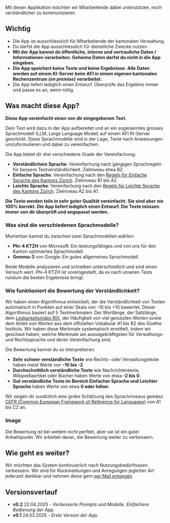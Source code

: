 Mit dieser Applikation möchten wir Mitarbeitende dabei unterstützen, noch verständlicher zu kommunizieren.

## Wichtig

- Die App ist ausschliesslich für Mitarbeitende der kantonalen Verwaltung.
- Du darfst die App ausschliesslich für dienstliche Zwecke nutzen.
- **Mit der App kannst du öffentliche, interne und vertrauliche Daten / Informationen verarbeiten. Geheime Daten darfst du nicht in die App eingeben.**
- **Die App speichert keine Texte und keine Ergebnisse. Alle Daten werden auf einem KI-Server beim AFI in einem eigenen kantonalen Rechenzentrum *(on premise)* verarbeitet.**
- Die App liefert lediglich einen Entwurf. Überprüfe das Ergebnis immer und passe es an, wenn nötig.

## Was macht diese App?

**Diese App vereinfacht einen von dir eingegebenen Text.**

Dein Text wird dazu in der App aufbereitet und an ein sogenanntes grosses Sprachmodell (LLM, Large Language Model) auf einem AFI KI-Server geschickt. Diese Sprachmodelle sind in der Lage, Texte nach Anweisungen umzuformulieren und dabei zu vereinfachen.

Die App bietet dir drei verschiedene Grade der Vereinfachung:

- **Verständlichere Sprache**: Vereinfachung nach gängigen Sprachregeln für bessere Textverständlichkeit. Zielniveau etwa B2.
- **Einfache Sprache**: Vereinfachung nach den [Regeln für Einfache Sprache des Kantons Zürich](https://www.zh.ch/de/webangebote-entwickeln-und-gestalten/inhalt/inhalte-gestalten/informationen-bereitstellen/umgang-mit-sprache.html). Zielniveau B1 bis A2.
- **Leichte Sprache**: Vereinfachung nach den [Regeln für Leichte Sprache des Kantons Zürich](https://www.zh.ch/de/webangebote-entwickeln-und-gestalten/inhalt/barrierefreiheit/regeln-fuer-leichte-sprache.html). Zielniveau A2 bis A1.

**Die Texte werden teils in sehr guter Qualität vereinfacht. Sie sind aber nie 100% korrekt. Die App liefert lediglich einen Entwurf. Die Texte müssen immer von dir überprüft und angepasst werden.**

### Was sind die verschiedenen Sprachmodelle?

Momentan kannst du zwischen zwei Sprachmodellen wählen:

- **Phi-4 KTZH** von Microsoft: Ein leistungsfähiges und von uns für den Kanton optimiertes Sprachmodell.
- **Gemma-3** von Google: Ein gutes allgemeines Sprachmodell.

Beide Modelle analysieren und schreiben unterschiedlich und sind einen Versuch wert. Phi-4 KTZH ist voreingestellt, da es nach unseren Tests rundum die besten Ergebnisse bringt.

### Wie funktioniert die Bewertung der Verständlichkeit?

Wir haben einen Algorithmus entwickelt, der die Verständlichkeit von Texten automatisch in Punkten auf einer Skala von -10 bis +10 bewertet. Dieser Algorithmus basiert auf 5 Textmerkmalen: Der Wortlänge, der Satzlänge, dem [Lesbarkeitsindex RIX](https://www.jstor.org/stable/40031755), der Häufigkeit von viel genutzten Worten sowie dem Anteil von Worten aus dem offiziellen Vokabular A1 bis B2 des Goethe Instituts. Wir haben diese Merkmale systematisch ermittelt, indem wir geschaut haben, welche Merkmale am aussagekräftigsten für Verwaltungs- und Rechtssprache und deren Vereinfachung sind.

Die Bewertung kannst du so interpretieren:

- **Sehr schwer verständliche Texte** wie Rechts- oder Verwaltungstexte haben meist Werte von **-10 bis -2**.
- **Durchschnittlich verständliche Texte** wie Nachrichtentexte, Wikipediaartikel oder Bücher haben Werte von etwa **-2 bis 0**.
- **Gut verständliche Texte im Bereich Einfacher Sprache und Leichter Sprache** haben Werte von etwa **0 oder höher**.

Wir zeigen dir zusätzlich eine grobe Schätzung des Sprachniveaus gemäss [CEFR (Common European Framework of Reference for Languages)](https://www.coe.int/en/web/common-european-framework-reference-languages/level-descriptions) von A1 bis C2 an.  

### Image ###

Die Bewertung ist bei weitem nicht perfekt, aber sie ist ein guter Anhaltspunkt. Wir arbeiten daran, die Bewertung weiter zu verbessern.

## Wie geht es weiter?

Wir möchten das System kontinuierlich nach Nutzungsbedürfnissen verbessern. Wir sind für Rückmeldungen und Anregungen jeglicher Art jederzeit dankbar und nehmen diese gern [per Mail entgegen](mailto:patrick.arnecke@statistik.ji.zh.ch).

## Versionsverlauf

- **v0.2** 22.04.2025 - *Verbesserte Prompts und Modelle. Einfachere Bedienung der App.*
- **v0.1** 24.03.2025 - *Erste Version der App.*

